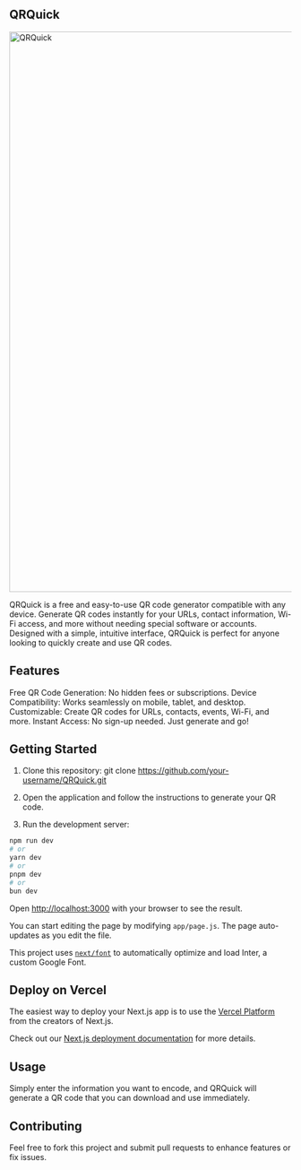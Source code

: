## QRQuick

<img src="https://github.com/xFalzz/QRQuick/blob/main/public/ssqr.jpg" alt="QRQuick" width="1000"/>

QRQuick is a free and easy-to-use QR code generator compatible with any device. Generate QR codes instantly for your URLs, contact information, Wi-Fi access, and more without needing special software or accounts. Designed with a simple, intuitive interface, QRQuick is perfect for anyone looking to quickly create and use QR codes.

## Features
Free QR Code Generation: No hidden fees or subscriptions.
Device Compatibility: Works seamlessly on mobile, tablet, and desktop.
Customizable: Create QR codes for URLs, contacts, events, Wi-Fi, and more.
Instant Access: No sign-up needed. Just generate and go!

## Getting Started

1. Clone this repository:
   git clone https://github.com/your-username/QRQuick.git

2. Open the application and follow the instructions to generate your QR code.
3. Run the development server:

```bash
npm run dev
# or
yarn dev
# or
pnpm dev
# or
bun dev
```

Open [http://localhost:3000](http://localhost:3000) with your browser to see the result.

You can start editing the page by modifying `app/page.js`. The page auto-updates as you edit the file.

This project uses [`next/font`](https://nextjs.org/docs/basic-features/font-optimization) to automatically optimize and load Inter, a custom Google Font.

## Deploy on Vercel

The easiest way to deploy your Next.js app is to use the [Vercel Platform](https://vercel.com/new?utm_medium=default-template&filter=next.js&utm_source=create-next-app&utm_campaign=create-next-app-readme) from the creators of Next.js.

Check out our [Next.js deployment documentation](https://nextjs.org/docs/deployment) for more details.

## Usage

Simply enter the information you want to encode, and QRQuick will generate a QR code that you can download and use immediately.

## Contributing

Feel free to fork this project and submit pull requests to enhance features or fix issues.
